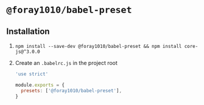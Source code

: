 # `@foray1010/babel-preset`

## Installation

1. `npm install --save-dev @foray1010/babel-preset && npm install core-js@^3.0.0`

1. Create an `.babelrc.js` in the project root

   ```js
   'use strict'

   module.exports = {
     presets: ['@foray1010/babel-preset'],
   }
   ```

